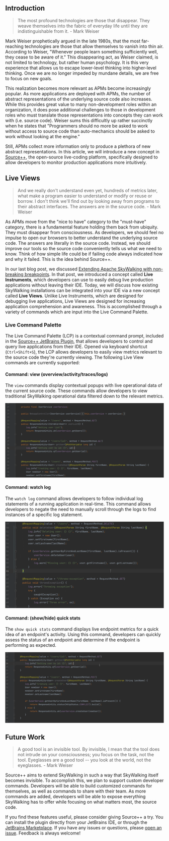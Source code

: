 ## Introduction
> The most profound technologies are those that disappear. They weave themselves into the fabric of everyday life until they are indistinguishable from it. - Mark Weiser

Mark Weiser prophetically argued in the late 1980s, that the most far-reaching technologies are those that allow themselves to vanish into thin air. According to Weiser, "Whenever people learn something sufficiently well, they cease to be aware of it." This disappearing act, as Weiser claimed, is not limited to technology, but rather human psychology. It is this very experience that allows us to escape lower-level thinking into higher-level thinking. Once we are no longer impeded by mundane details, we are free to focus on new goals.

This realization becomes more relevant as APMs become increasingly popular. As more applications are deployed with APMs, the number of abstract representations of the underlying source code also increases. While this provides great value to many non-development roles within an organization, it does pose additional challenges to those in development roles who must translate those representations into concepts they can work with (i.e. source code). Weiser sums this difficultly up rather succinctly when he states that "Programmers should no more be asked to work without access to source code than auto-mechanics should be asked to work without looking at the engine."

Still, APMs collect more information only to produce a plethora of new abstract representations. In this article, we will introduce a new concept in [Source++](https://github.com/sourceplusplus/live-platform), the open-source live-coding platform, specifically designed to allow developers to monitor production applications more intuitively.

## Live Views

> And we really don't understand even yet, hundreds of metrics later, what make a program easier to understand or modify or reuse or borrow. I don't think we'll find out by looking away from programs to their abstract interfaces. The answers are in the source code. - Mark Weiser

As APMs move from the "nice to have" category to the "must-have" category, there is a fundamental feature holding them back from ubiquity. They must disappear from consciousness. As developers, we should feel no impulse to open our browsers to better understand the underlying source code. The answers are literally in the source code. Instead, we should improve our tools so the source code conveniently tells us what we need to know. Think of how simple life could be if failing code always indicated how and why it failed. This is the idea behind Source++.

In our last blog post, we discussed [Extending Apache SkyWalking with non-breaking breakpoints](https://skywalking.apache.org/blog/2021-12-06-extend-skywalking-with-nbb/). In that post, we introduced a concept called **Live Instruments**, which developers can use to easily debug live production applications without leaving their IDE. Today, we will discuss how existing SkyWalking installations can be integrated into your IDE via a new concept called **Live Views**. Unlike Live Instruments, which are designed for debugging live applications, Live Views are designed for increasing application comprehension and awareness. This is accomplished through a variety of commands which are input into the Live Command Palette.

### Live Command Palette

The Live Command Palette (LCP) is a contextual command prompt, included in the [Source++ JetBrains Plugin](https://github.com/sourceplusplus/interface-jetbrains), that allows developers to control and query live applications from their IDE. Opened via keyboard shortcut (`Ctrl+Shift+S`), the LCP allows developers to easily view metrics relevant to the source code they're currently viewing. The following Live View commands are currently supported:

#### Command: view (overview/activity/traces/logs)

The `view` commands display contextual popups with live operational data of the current source code. These commands allow developers to view traditional SkyWalking operational data filtered down to the relevant metrics.

![](view_command.gif)

#### Command: watch log

The `watch log` command allows developers to follow individual log statements of a running application in real-time. This command allows developers to negate the need to manually scroll through the logs to find instances of a specific log statement.

![](watch_log_command.gif)

#### Command: (show/hide) quick stats

The `show quick stats` command displays live endpoint metrics for a quick idea of an endpoint's activity. Using this command, developers can quickly assess the status of an endpoint and determine if the endpoint is performing as expected.

![](show_quick_stats_command.gif)

## Future Work

> A good tool is an invisible tool. By invisible, I mean that the tool does not intrude on your consciousness; you focus on the task, not the tool. Eyeglasses are a good tool -- you look at the world, not the eyeglasses. - Mark Weiser

Source++ aims to extend SkyWalking in such a way that SkyWalking itself becomes invisible. To accomplish this, we plan to support custom developer commands. Developers will be able to build customized commands for themselves, as well as commands to share with their team. As more commands are added, developers will be able to expose everything SkyWalking has to offer while focusing on what matters most, the source code.

If you find these features useful, please consider giving Source++ a try. You can install the plugin directly from your JetBrains IDE, or through the [JetBrains Marketplace](https://plugins.jetbrains.com/plugin/12033-source-). If you have any issues or questions, please [open an issue](https://github.com/sourceplusplus/interface-jetbrains/issues).  Feedback is always welcome!
